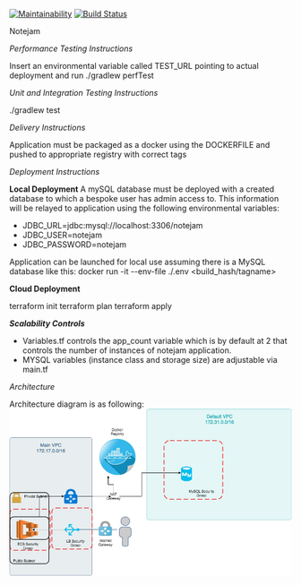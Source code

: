 [![Maintainability](https://api.codeclimate.com/v1/badges/e1937d4dcf1cfc2f07d1/maintainability)](https://codeclimate.com/github/danielyinanc/notejam-spring-gradle/maintainability)
[![Build Status](https://travis-ci.org/danielyinanc/notejam-spring-gradle.svg?branch=master)](https://travis-ci.org/danielyinanc/notejam-spring-gradle)

Notejam

*Performance Testing Instructions*

Insert an environmental variable called TEST_URL pointing to actual deployment and run ./gradlew perfTest

*Unit and Integration Testing Instructions*

./gradlew test

*Delivery Instructions*

Application must be packaged as a docker using the DOCKERFILE and pushed to appropriate registry with correct tags
 

*Deployment Instructions*

**Local Deployment**
A mySQL database must be deployed with a created database to which a bespoke user has admin access to. This information will be relayed to application
using the following environmental variables:
- JDBC_URL=jdbc:mysql://localhost:3306/notejam
- JDBC_USER=notejam
- JDBC_PASSWORD=notejam

Application can be launched for local use assuming there is a MySQL database like this:
docker run -it --env-file ./.env <build_hash/tagname>


**Cloud Deployment**

terraform init
terraform plan
terraform apply 

***Scalability Controls***

- Variables.tf controls the app_count variable which is by default at 2 that controls the number of instances of notejam application.
- MYSQL variables (instance class and storage size) are adjustable via main.tf 


*Architecture*

Architecture diagram is as following:
![architecture diagram](assets/architecture.jpg "Architectural Diagram")


